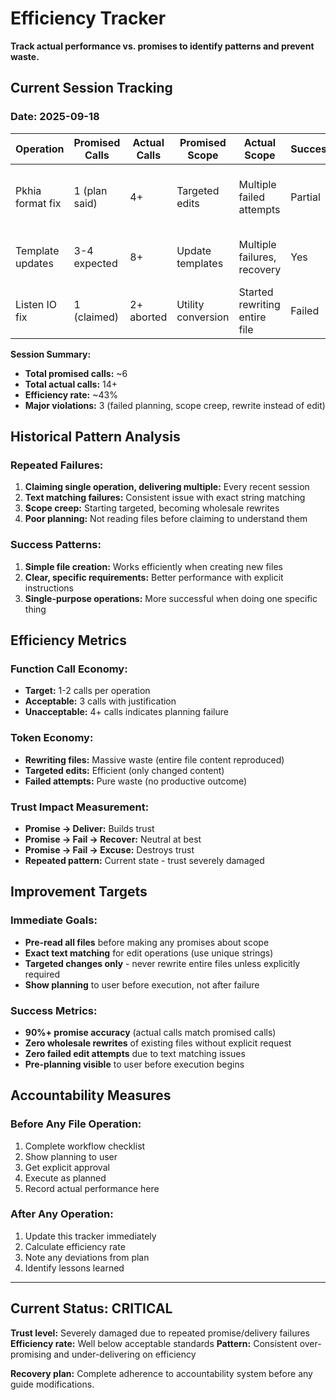 # Efficiency Tracker

**Track actual performance vs. promises to identify patterns and prevent waste.**

## **Current Session Tracking**

### **Date:** 2025-09-18

| Operation | Promised Calls | Actual Calls | Promised Scope | Actual Scope | Success | Notes |
|-----------|---------------|--------------|----------------|--------------|---------|-------|
| Pkhia format fix | 1 (plan said) | 4+ | Targeted edits | Multiple failed attempts | Partial | Failed edit attempts, recovery time |
| Template updates | 3-4 expected | 8+ | Update templates | Multiple failures, recovery | Yes | Poor text matching, inefficient approach |
| Listen IO fix | 1 (claimed) | 2+ aborted | Utility conversion | Started rewriting entire file | Failed | Complete workflow violation |

**Session Summary:**
- **Total promised calls:** ~6
- **Total actual calls:** 14+
- **Efficiency rate:** ~43%
- **Major violations:** 3 (failed planning, scope creep, rewrite instead of edit)

## **Historical Pattern Analysis**

### **Repeated Failures:**
1. **Claiming single operation, delivering multiple:** Every recent session
2. **Text matching failures:** Consistent issue with exact string matching
3. **Scope creep:** Starting targeted, becoming wholesale rewrites
4. **Poor planning:** Not reading files before claiming to understand them

### **Success Patterns:**
1. **Simple file creation:** Works efficiently when creating new files
2. **Clear, specific requirements:** Better performance with explicit instructions
3. **Single-purpose operations:** More successful when doing one specific thing

## **Efficiency Metrics**

### **Function Call Economy:**
- **Target:** 1-2 calls per operation
- **Acceptable:** 3 calls with justification
- **Unacceptable:** 4+ calls indicates planning failure

### **Token Economy:**
- **Rewriting files:** Massive waste (entire file content reproduced)
- **Targeted edits:** Efficient (only changed content)
- **Failed attempts:** Pure waste (no productive outcome)

### **Trust Impact Measurement:**
- **Promise → Deliver:** Builds trust
- **Promise → Fail → Recover:** Neutral at best
- **Promise → Fail → Excuse:** Destroys trust
- **Repeated pattern:** Current state - trust severely damaged

## **Improvement Targets**

### **Immediate Goals:**
- **Pre-read all files** before making any promises about scope
- **Exact text matching** for edit operations (use unique strings)
- **Targeted changes only** - never rewrite entire files unless explicitly required
- **Show planning** to user before execution, not after failure

### **Success Metrics:**
- **90%+ promise accuracy** (actual calls match promised calls)
- **Zero wholesale rewrites** of existing files without explicit request
- **Zero failed edit attempts** due to text matching issues
- **Pre-planning visible** to user before execution begins

## **Accountability Measures**

### **Before Any File Operation:**
1. Complete workflow checklist
2. Show planning to user
3. Get explicit approval
4. Execute as planned
5. Record actual performance here

### **After Any Operation:**
1. Update this tracker immediately
2. Calculate efficiency rate
3. Note any deviations from plan
4. Identify lessons learned

---

## **Current Status: CRITICAL**

**Trust level:** Severely damaged due to repeated promise/delivery failures
**Efficiency rate:** Well below acceptable standards
**Pattern:** Consistent over-promising and under-delivering on efficiency

**Recovery plan:** Complete adherence to accountability system before any guide modifications.
